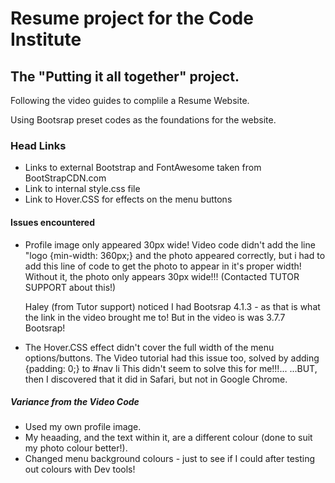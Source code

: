 # Resume project for the Code Institute

## The "Putting it all together" project.


Following the video guides to complile a Resume Website.

Using Bootsrap preset codes as the foundations for the website.

### Head Links
- Links to external Bootstrap and FontAwesome taken from BootStrapCDN.com
- Link to internal style.css file
- Link to Hover.CSS for effects on the menu buttons


#### Issues encountered
- Profile image only appeared 30px wide! 
    Video code didn't add the line "logo {min-width: 360px;} and the photo appeared correctly, 
    but i had to add this line of code to get the photo to appear in it's proper width!
    Without it, the photo only appears 30px wide!!! (Contacted TUTOR SUPPORT about this!)
 
    Haley (from Tutor support) noticed I had Bootsrap 4.1.3 - as that is what the link in the 
    video brought me to! But in the video is was 3.7.7 Bootsrap!

- The Hover.CSS effect didn't cover the full width of the menu options/buttons. 
    The Video tutorial had this issue too, solved by adding {padding: 0;} to #nav li 
    This didn't seem to solve this for me!!!...
    ...BUT, then I discovered that it did in Safari, but not in Google Chrome.
    

##### Variance from the Video Code
- Used my own profile image.
- My heaading, and the text within it, are a different colour (done to suit my photo colour better!).
- Changed menu background colours - just to see if I could after testing out colours with Dev tools!
